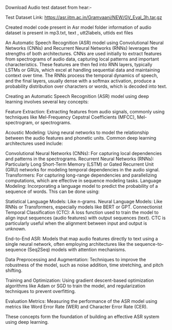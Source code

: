 Download Audio test dataset from hear:-

Test Dataset Link: https://asr.iitm.ac.in/Gramvaani/NEW/GV_Eval_3h.tar.gz

Created model code present in Asr model folder information of audio dataset is present in  mp3.txt,  text ,  utt2labels,  uttids  ext files 

An Automatic Speech Recognition (ASR) model using Convolutional Neural Networks (CNNs) and Recurrent Neural Networks (RNNs) leverages the strengths of both architectures. CNNs are used initially to extract features from spectrograms of audio data, capturing local patterns and important characteristics. These features are then fed into RNN layers, typically LSTMs or GRUs, which excel at handling sequential data and maintaining context over time. The RNNs process the temporal dynamics of speech, and the final layers, usually dense with a softmax activation, produce a probability distribution over characters or words, which is decoded into text.

Creating an Automatic Speech Recognition (ASR) model using deep learning involves several key concepts:

Feature Extraction: Extracting features from audio signals, commonly using techniques like Mel-Frequency Cepstral Coefficients (MFCC), Mel-spectrogram, or spectrograms.

Acoustic Modeling: Using neural networks to model the relationship between the audio features and phonetic units. Common deep learning architectures used include:

Convolutional Neural Networks (CNNs): For capturing local dependencies and patterns in the spectrograms.
Recurrent Neural Networks (RNNs): Particularly Long Short-Term Memory (LSTM) or Gated Recurrent Unit (GRU) networks for modeling temporal dependencies in the audio signal.
Transformers: For capturing long-range dependencies and parallelizing computations, which are effective in sequence modeling tasks.
Language Modeling: Incorporating a language model to predict the probability of a sequence of words. This can be done using:

Statistical Language Models: Like n-grams.
Neural Language Models: Like RNNs or Transformers, especially models like BERT or GPT.
Connectionist Temporal Classification (CTC): A loss function used to train the model to align input sequences (audio features) with output sequences (text). CTC is particularly useful when the alignment between input and output is unknown.

End-to-End ASR: Models that map audio features directly to text using a single neural network, often employing architectures like the sequence-to-sequence (Seq2Seq) models with attention mechanisms.

Data Preprocessing and Augmentation: Techniques to improve the robustness of the model, such as noise addition, time stretching, and pitch shifting.

Training and Optimization: Using gradient descent-based optimization algorithms like Adam or SGD to train the model, and regularization techniques to prevent overfitting.

Evaluation Metrics: Measuring the performance of the ASR model using metrics like Word Error Rate (WER) and Character Error Rate (CER).

These concepts form the foundation of building an effective ASR system using deep learning.
